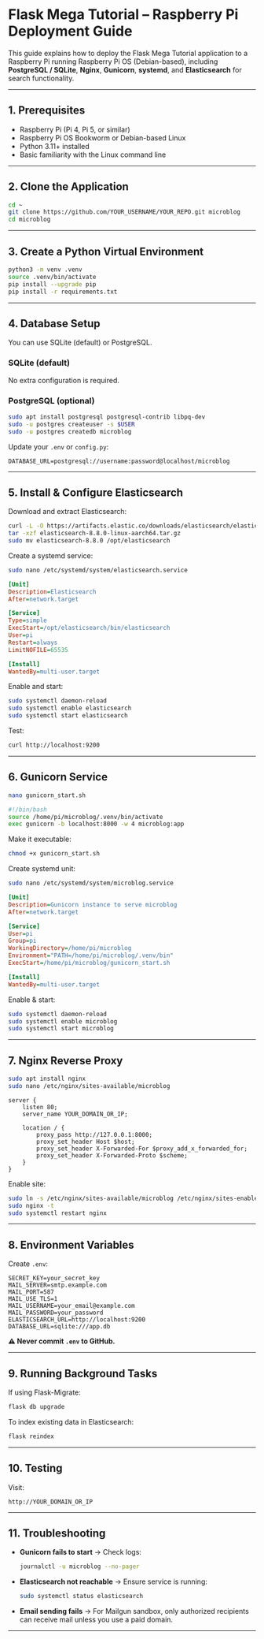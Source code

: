 # Flask Mega Tutorial – Raspberry Pi Deployment Guide

This guide explains how to deploy the Flask Mega Tutorial application to a Raspberry Pi running Raspberry Pi OS (Debian-based), including **PostgreSQL / SQLite**, **Nginx**, **Gunicorn**, **systemd**, and **Elasticsearch** for search functionality.

---

## 1. Prerequisites

- Raspberry Pi (Pi 4, Pi 5, or similar)
- Raspberry Pi OS Bookworm or Debian-based Linux
- Python 3.11+ installed
- Basic familiarity with the Linux command line

---

## 2. Clone the Application

```bash
cd ~
git clone https://github.com/YOUR_USERNAME/YOUR_REPO.git microblog
cd microblog
```

---

## 3. Create a Python Virtual Environment

```bash
python3 -m venv .venv
source .venv/bin/activate
pip install --upgrade pip
pip install -r requirements.txt
```

---

## 4. Database Setup

You can use SQLite (default) or PostgreSQL.

### SQLite (default)

No extra configuration is required.

### PostgreSQL (optional)

```bash
sudo apt install postgresql postgresql-contrib libpq-dev
sudo -u postgres createuser -s $USER
sudo -u postgres createdb microblog
```

Update your `.env` or `config.py`:

```
DATABASE_URL=postgresql://username:password@localhost/microblog
```

---

## 5. Install & Configure Elasticsearch

Download and extract Elasticsearch:

```bash
curl -L -O https://artifacts.elastic.co/downloads/elasticsearch/elasticsearch-8.8.0-linux-aarch64.tar.gz
tar -xzf elasticsearch-8.8.0-linux-aarch64.tar.gz
sudo mv elasticsearch-8.8.0 /opt/elasticsearch
```

Create a systemd service:

```bash
sudo nano /etc/systemd/system/elasticsearch.service
```

```ini
[Unit]
Description=Elasticsearch
After=network.target

[Service]
Type=simple
ExecStart=/opt/elasticsearch/bin/elasticsearch
User=pi
Restart=always
LimitNOFILE=65535

[Install]
WantedBy=multi-user.target
```

Enable and start:

```bash
sudo systemctl daemon-reload
sudo systemctl enable elasticsearch
sudo systemctl start elasticsearch
```

Test:

```bash
curl http://localhost:9200
```

---

## 6. Gunicorn Service

```bash
nano gunicorn_start.sh
```

```bash
#!/bin/bash
source /home/pi/microblog/.venv/bin/activate
exec gunicorn -b localhost:8000 -w 4 microblog:app
```

Make it executable:

```bash
chmod +x gunicorn_start.sh
```

Create systemd unit:

```bash
sudo nano /etc/systemd/system/microblog.service
```

```ini
[Unit]
Description=Gunicorn instance to serve microblog
After=network.target

[Service]
User=pi
Group=pi
WorkingDirectory=/home/pi/microblog
Environment="PATH=/home/pi/microblog/.venv/bin"
ExecStart=/home/pi/microblog/gunicorn_start.sh

[Install]
WantedBy=multi-user.target
```

Enable & start:

```bash
sudo systemctl daemon-reload
sudo systemctl enable microblog
sudo systemctl start microblog
```

---

## 7. Nginx Reverse Proxy

```bash
sudo apt install nginx
sudo nano /etc/nginx/sites-available/microblog
```

```nginx
server {
    listen 80;
    server_name YOUR_DOMAIN_OR_IP;

    location / {
        proxy_pass http://127.0.0.1:8000;
        proxy_set_header Host $host;
        proxy_set_header X-Forwarded-For $proxy_add_x_forwarded_for;
        proxy_set_header X-Forwarded-Proto $scheme;
    }
}
```

Enable site:

```bash
sudo ln -s /etc/nginx/sites-available/microblog /etc/nginx/sites-enabled
sudo nginx -t
sudo systemctl restart nginx
```

---

## 8. Environment Variables

Create `.env`:

```
SECRET_KEY=your_secret_key
MAIL_SERVER=smtp.example.com
MAIL_PORT=587
MAIL_USE_TLS=1
MAIL_USERNAME=your_email@example.com
MAIL_PASSWORD=your_password
ELASTICSEARCH_URL=http://localhost:9200
DATABASE_URL=sqlite:///app.db
```

**⚠️ Never commit `.env` to GitHub.**

---

## 9. Running Background Tasks

If using Flask-Migrate:

```bash
flask db upgrade
```

To index existing data in Elasticsearch:

```bash
flask reindex
```

---

## 10. Testing

Visit:

```
http://YOUR_DOMAIN_OR_IP
```

---

## 11. Troubleshooting

- **Gunicorn fails to start** → Check logs:

  ```bash
  journalctl -u microblog --no-pager
  ```

- **Elasticsearch not reachable** → Ensure service is running:

  ```bash
  sudo systemctl status elasticsearch
  ```

- **Email sending fails** → For Mailgun sandbox, only authorized recipients can receive mail unless you use a paid domain.

---

